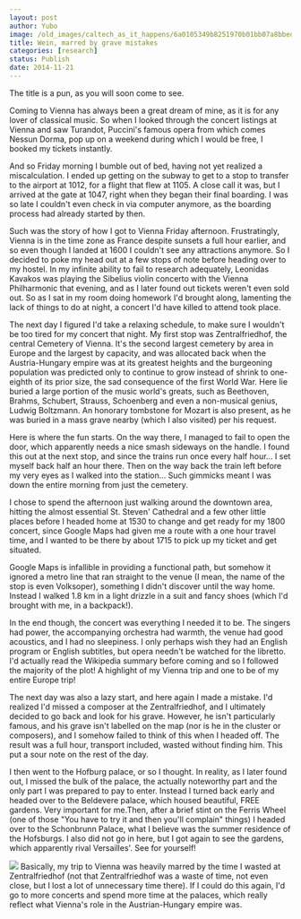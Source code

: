 ```yaml
---
layout: post
author: Yubo
image: /old_images/caltech_as_it_happens/6a0105349b8251970b01bb07a8bbed970d.jpg
title: Wein, marred by grave mistakes 
categories: [research]
status: Publish
date: 2014-11-21
---
```



The title is a pun, as you will soon come to see.

Coming to Vienna has always been a great dream of mine, as it is for any lover of classical music. So when I looked through the concert listings at Vienna and saw Turandot, Puccini's famous opera from which comes Nessun Dorma, pop up on a weekend during which I would be free, I booked my tickets instantly.

And so Friday morning I bumble out of bed, having not yet realized a miscalculation. I ended up getting on the subway to get to a stop to transfer to the airport at 1012, for a flight that flew at 1105. A close call it was, but I arrived at the gate at 1047, right when they began their final boarding. I was so late I couldn't even check in via computer anymore, as the boarding process had already started by then.

Such was the story of how I got to Vienna Friday afternoon. Frustratingly, Vienna is in the time zone as France despite sunsets a full hour earlier, and so even though I landed at 1600 I couldn't see any attractions anymore. So I decided to poke my head out at a few stops of note before heading over to my hostel. In my infinite ability to fail to research adequately, Leonidas Kavakos was playing the Sibelius violin concerto with the Vienna Philharmonic that evening, and as I later found out tickets weren't even sold out. So as I sat in my room doing homework I'd brought along, lamenting the lack of things to do at night, a concert I'd have killed to attend took place.

The next day I figured I'd take a relaxing schedule, to make sure I wouldn't be too tired for my concert that night. My first stop was Zentralfriedhof, the central Cemetery of Vienna. It's the second largest cemetery by area in Europe and the largest by capacity, and was allocated back when the Austria-Hungary empire was at its greatest heights and the burgeoning population was predicted only to continue to grow instead of shrink to one-eighth of its prior size, the sad consequence of the first World War. Here lie buried a large portion of the music world's greats, such as Beethoven, Brahms, Schubert, Strauss, Schoenberg and even a non-musical genius, Ludwig Boltzmann. An honorary tombstone for Mozart is also present, as he was buried in a mass grave nearby (which I also visited) per his request.

Here is where the fun starts. On the way there, I managed to fail to open the door, which apparently needs a nice smash sideways on the handle. I found this out at the next stop, and since the trains run once every half hour... I set myself back half an hour there. Then on the way back the train left before my very eyes as I walked into the station... Such gimmicks meant I was down the entire morning from just the cemetery.

I chose to spend the afternoon just walking around the downtown area, hitting the almost essential St. Steven' Cathedral and a few other little places before I headed home at 1530 to change and get ready for my 1800 concert, since Google Maps had given me a route with a one hour travel time, and I wanted to be there by about 1715 to pick up my ticket and get situated.

Google Maps is infallible in providing a functional path, but somehow it ignored a metro line that ran straight to the venue (I mean, the name of the stop is even Volksoper), something I didn't discover until the way home. Instead I walked 1.8 km in a light drizzle in a suit and fancy shoes (which I'd brought with me, in a backpack!).

In the end though, the concert was everything I needed it to be. The singers had power, the accompanying orchestra had warmth, the venue had good acoustics, and I had no sleepiness. I only perhaps wish they had an English program or English subtitles, but opera needn't be watched for the libretto. I'd actually read the Wikipedia summary before coming and so I followed the majority of the plot! A highlight of my Vienna trip and one to be of my entire Europe trip!

The next day was also a lazy start, and here again I made a mistake. I'd realized I'd missed a composer at the Zentralfriedhof, and I ultimately decided to go back and look for his grave. However, he isn't particularly famous, and his grave isn't labelled on the map (nor is he in the cluster or composers), and I somehow failed to think of this when I headed off. The result was a full hour, transport included, wasted without finding him. This put a sour note on the rest of the day.

I then went to the Hofburg palace, or so I thought. In reality, as I later found out, I missed the bulk of the palace, the actually noteworthy part and the only part I was prepared to pay to enter. Instead I turned back early and headed over to the Beldevere palace, which housed beautiful, FREE gardens. Very important for me.Then, after a brief stint on the Ferris Wheel (one of those "You have to try it and then you'll complain" things) I headed over to the Schonbrunn Palace, what I believe was the summer residence of the Hofsburgs. I also did not go in here, but I got again to see the gardens, which apparently rival Versailles'. See for yourself!

![](/old_images/caltech_as_it_happens/6a0105349b8251970b01b8d08d797f970c.jpg)
Basically, my trip to Vienna was heavily marred by the time I wasted at Zentralfriedhof (not that Zentralfriedhof was a waste of time, not even close, but I lost a lot of unnecessary time there). If I could do this again, I'd go to more concerts and spend more time at the palaces, which really reflect what Vienna's role in the Austrian-Hungary empire was.

